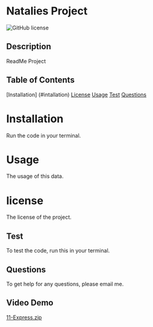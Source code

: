 # Natalies Project
  ![GitHub license](https://img.shields.io/badge/license--green.svg)
  ## Description
  ReadMe Project
  ## Table of Contents 
  
[Installation] (#intallation)
[License](#license) 
[Usage](#usage)
[Test](#test)
[Questions](#questions)

# Installation
Run the code in your terminal.
  
# Usage

The usage of this data.


# license 
The license of the project.
    

## Test
To test the code, run this in your terminal.

## Questions
To get help for any questions, please email me.

## Video Demo

[11-Express.zip](https://github.com/natalietriffo/ReadMe-generator/files/8454387/11-Express.zip)

